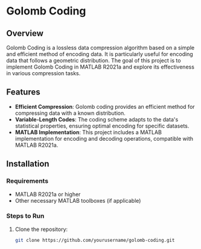 # Golomb Coding

## Overview
Golomb Coding is a lossless data compression algorithm based on a simple and efficient method of encoding data. It is particularly useful for encoding data that follows a geometric distribution. The goal of this project is to implement Golomb Coding in MATLAB R2021a and explore its effectiveness in various compression tasks.

## Features
- **Efficient Compression**: Golomb coding provides an efficient method for compressing data with a known distribution.
- **Variable-Length Codes**: The coding scheme adapts to the data's statistical properties, ensuring optimal encoding for specific datasets.
- **MATLAB Implementation**: This project includes a MATLAB implementation for encoding and decoding operations, compatible with MATLAB R2021a.

## Installation

### Requirements
- MATLAB R2021a or higher
- Other necessary MATLAB toolboxes (if applicable)

### Steps to Run
1. Clone the repository:
   ```bash
   git clone https://github.com/yourusername/golomb-coding.git
